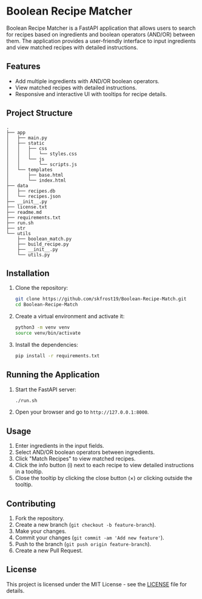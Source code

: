 # Boolean Recipe Matcher

Boolean Recipe Matcher is a FastAPI application that allows users to search for recipes based on ingredients and boolean operators (AND/OR) between them. The application provides a user-friendly interface to input ingredients and view matched recipes with detailed instructions.

## Features

- Add multiple ingredients with AND/OR boolean operators.
- View matched recipes with detailed instructions.
- Responsive and interactive UI with tooltips for recipe details.

## Project Structure
```
.
├── app
│   ├── main.py
│   ├── static
│   │   ├── css
│   │   │   └── styles.css
│   │   └── js
│   │       └── scripts.js
│   └── templates
│       ├── base.html
│       └── index.html
├── data
│   ├── recipes.db
│   └── recipes.json
├── __init__.py
├── license.txt
├── readme.md
├── requirements.txt
├── run.sh
├── str
└── utils
    ├── boolean_match.py
    ├── build_recipe.py
    ├── __init__.py
    └── utils.py
```

## Installation

1. Clone the repository:
    ```sh
    git clone https://github.com/skfrost19/Boolean-Recipe-Match.git
    cd Boolean-Recipe-Match
    ```

2. Create a virtual environment and activate it:
    ```sh
    python3 -m venv venv
    source venv/bin/activate
    ```

3. Install the dependencies:
    ```sh
    pip install -r requirements.txt
    ```

## Running the Application

1. Start the FastAPI server:
    ```sh
    ./run.sh
    ```

2. Open your browser and go to `http://127.0.0.1:8000`.

## Usage

1. Enter ingredients in the input fields.
2. Select AND/OR boolean operators between ingredients.
3. Click "Match Recipes" to view matched recipes.
4. Click the info button (i) next to each recipe to view detailed instructions in a tooltip.
5. Close the tooltip by clicking the close button (×) or clicking outside the tooltip.

## Contributing

1. Fork the repository.
2. Create a new branch (`git checkout -b feature-branch`).
3. Make your changes.
4. Commit your changes (`git commit -am 'Add new feature'`).
5. Push to the branch (`git push origin feature-branch`).
6. Create a new Pull Request.

## License

This project is licensed under the MIT License - see the [LICENSE](license.txt) file for details.